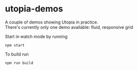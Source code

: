 # utopia-demos
A couple of demos showing Utopia in practice.  
There's currently only one demo available: fluid, responsive grid

Start in watch mode by running

```shell
npm start
```

To build run

```shell
npm run build
```
